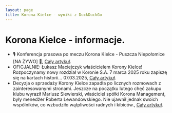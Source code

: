 ```yaml
---
layout: page
title: Korona Kielce - wyniki z DuckDuckGo
---
```

# Korona Kielce - informacje.
  * 🎙️ Konferencja prasowa po meczu Korona Kielce - Puszcza Niepołomice [NA ŻYWO] 🔴, [Cały artykuł](https://www.korona-kielce.pl/).
  * OFICJALNIE: Łukasz Maciejczyk właścicielem Korony Kielce! Rozpoczynamy nowy rozdział w Koronie S.A. 7 marca 2025 roku zapiszę się na kartach historii... 07.03.2025, [Cały artykuł](https://www.korona-kielce.pl/aktualnosci).
  * Decyzja o sprzedaży Korony Kielce zapadła po licznych rozmowach z zainteresowanymi stronami. Jeszcze na początku lutego chęć zakupu klubu wyraził Mariusz Siewierski, właściciel spółki Korona Management, były menedżer Roberta Lewandowskiego. Nie ujawnił jednak swoich wspólników, co wzbudziło wątpliwości radnych i kibiców., [Cały artykuł](https://sport.fakt.pl/pilka-nozna/korona-kielce-ma-nowego-wlasciciela-decyzja-radnych-szansa-jakiej-nie-mielismy/29yng1e).
